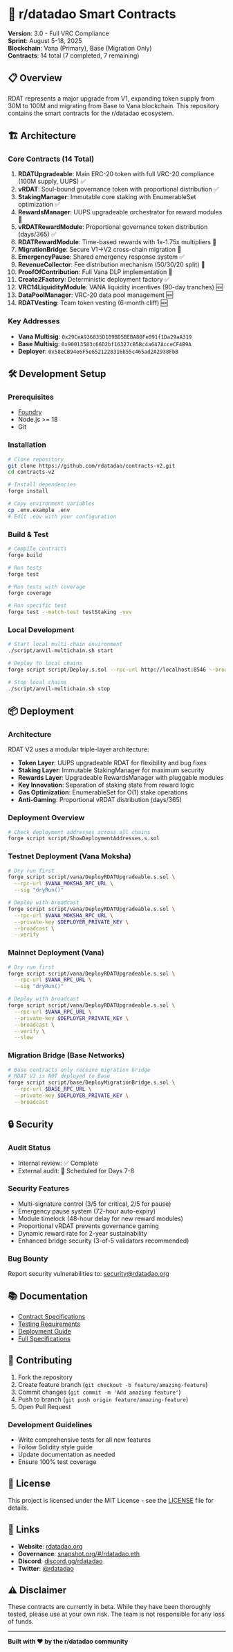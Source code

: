 # 🚀 r/datadao Smart Contracts

**Version**: 3.0 - Full VRC Compliance  
**Sprint**: August 5-18, 2025  
**Blockchain**: Vana (Primary), Base (Migration Only)  
**Contracts**: 14 total (7 completed, 7 remaining)

## 📋 Overview

RDAT represents a major upgrade from V1, expanding token supply from 30M to 100M and migrating from Base to Vana blockchain. This repository contains the smart contracts for the r/datadao ecosystem.

## 🏗️ Architecture

### Core Contracts (14 Total)
1. **RDATUpgradeable**: Main ERC-20 token with full VRC-20 compliance (100M supply, UUPS) ✅
2. **vRDAT**: Soul-bound governance token with proportional distribution ✅
3. **StakingManager**: Immutable core staking with EnumerableSet optimization ✅
4. **RewardsManager**: UUPS upgradeable orchestrator for reward modules 🔴
5. **vRDATRewardModule**: Proportional governance token distribution (days/365) ✅
6. **RDATRewardModule**: Time-based rewards with 1x-1.75x multipliers 🔴
7. **MigrationBridge**: Secure V1→V2 cross-chain migration 🔴
8. **EmergencyPause**: Shared emergency response system ✅
9. **RevenueCollector**: Fee distribution mechanism (50/30/20 split) 🔴
10. **ProofOfContribution**: Full Vana DLP implementation 🔴
11. **Create2Factory**: Deterministic deployment factory ✅
12. **VRC14LiquidityModule**: VANA liquidity incentives (90-day tranches) 🆕
13. **DataPoolManager**: VRC-20 data pool management 🆕
14. **RDATVesting**: Team token vesting (6-month cliff) 🆕

### Key Addresses
- **Vana Multisig**: `0x29CeA936835D189BD5BEBA80Fe091f1Da29aA319`
- **Base Multisig**: `0x90013583c66D2bf16327cB5Bc4a647AcceCF4B9A`
- **Deployer**: `0x58eCB94e6F5e6521228316b55c465ad2A2938FbB`

## 🛠️ Development Setup

### Prerequisites
- [Foundry](https://book.getfoundry.sh/getting-started/installation)
- Node.js >= 18
- Git

### Installation
```bash
# Clone repository
git clone https://github.com/rdatadao/contracts-v2.git
cd contracts-v2

# Install dependencies
forge install

# Copy environment variables
cp .env.example .env
# Edit .env with your configuration
```

### Build & Test
```bash
# Compile contracts
forge build

# Run tests
forge test

# Run tests with coverage
forge coverage

# Run specific test
forge test --match-test testStaking -vvv
```

### Local Development
```bash
# Start local multi-chain environment
./script/anvil-multichain.sh start

# Deploy to local chains
forge script script/Deploy.s.sol --rpc-url http://localhost:8546 --broadcast

# Stop local chains
./script/anvil-multichain.sh stop
```

## 📦 Deployment

### Architecture
RDAT V2 uses a modular triple-layer architecture:
- **Token Layer**: UUPS upgradeable RDAT for flexibility and bug fixes
- **Staking Layer**: Immutable StakingManager for maximum security
- **Rewards Layer**: Upgradeable RewardsManager with pluggable modules
- **Key Innovation**: Separation of staking state from reward logic
- **Gas Optimization**: EnumerableSet for O(1) stake operations
- **Anti-Gaming**: Proportional vRDAT distribution (days/365)

### Deployment Overview
```bash
# Check deployment addresses across all chains
forge script script/ShowDeploymentAddresses.s.sol
```

### Testnet Deployment (Vana Moksha)
```bash
# Dry run first
forge script script/vana/DeployRDATUpgradeable.s.sol \
  --rpc-url $VANA_MOKSHA_RPC_URL \
  --sig "dryRun()"

# Deploy with broadcast
forge script script/vana/DeployRDATUpgradeable.s.sol \
  --rpc-url $VANA_MOKSHA_RPC_URL \
  --private-key $DEPLOYER_PRIVATE_KEY \
  --broadcast \
  --verify
```

### Mainnet Deployment (Vana)
```bash
# Dry run first
forge script script/vana/DeployRDATUpgradeable.s.sol \
  --rpc-url $VANA_RPC_URL \
  --sig "dryRun()"

# Deploy with broadcast
forge script script/vana/DeployRDATUpgradeable.s.sol \
  --rpc-url $VANA_RPC_URL \
  --private-key $DEPLOYER_PRIVATE_KEY \
  --broadcast \
  --verify \
  --slow
```

### Migration Bridge (Base Networks)
```bash
# Base contracts only receive migration bridge
# RDAT V2 is NOT deployed to Base
forge script script/base/DeployMigrationBridge.s.sol \
  --rpc-url $BASE_RPC_URL \
  --private-key $DEPLOYER_PRIVATE_KEY \
  --broadcast
```

## 🔒 Security

### Audit Status
- Internal review: ✅ Complete
- External audit: 📅 Scheduled for Days 7-8

### Security Features
- Multi-signature control (3/5 for critical, 2/5 for pause)
- Emergency pause system (72-hour auto-expiry)
- Module timelock (48-hour delay for new reward modules)
- Proportional vRDAT prevents governance gaming
- Dynamic reward rate for 2-year sustainability
- Enhanced bridge security (3-of-5 validators recommended)

### Bug Bounty
Report security vulnerabilities to: security@rdatadao.org

## 📚 Documentation

- [Contract Specifications](./CONTRACTS_SPEC.md)
- [Testing Requirements](./docs/TESTING_REQUIREMENTS.md)
- [Deployment Guide](./docs/DEPLOYMENT_GUIDE.md)
- [Full Specifications](./docs/SPECIFICATIONS.md)

## 🤝 Contributing

1. Fork the repository
2. Create feature branch (`git checkout -b feature/amazing-feature`)
3. Commit changes (`git commit -m 'Add amazing feature'`)
4. Push to branch (`git push origin feature/amazing-feature`)
5. Open Pull Request

### Development Guidelines
- Write comprehensive tests for all new features
- Follow Solidity style guide
- Update documentation as needed
- Ensure 100% test coverage

## 📄 License

This project is licensed under the MIT License - see the [LICENSE](LICENSE) file for details.

## 🔗 Links

- **Website**: [rdatadao.org](https://rdatadao.org)
- **Governance**: [snapshot.org/#/rdatadao.eth](https://snapshot.org/#/rdatadao.eth)
- **Discord**: [discord.gg/rdatadao](https://discord.gg/rdatadao)
- **Twitter**: [@rdatadao](https://twitter.com/rdatadao)

## ⚠️ Disclaimer

These contracts are currently in beta. While they have been thoroughly tested, please use at your own risk. The team is not responsible for any loss of funds.

---

**Built with ❤️ by the r/datadao community**

